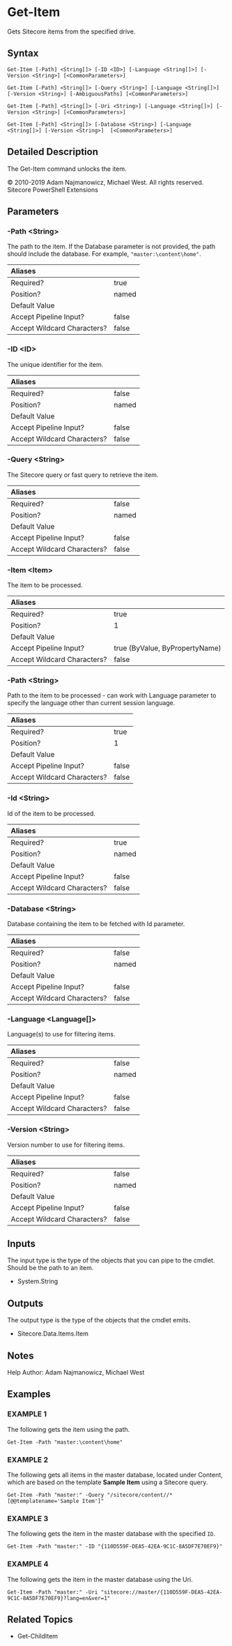 # Get-Item

Gets Sitecore items from the specified drive.

## Syntax

```
Get-Item [-Path] <String[]> [-ID <ID>] [-Language <String[]>] [-Version <String>] [<CommonParameters>]

Get-Item [-Path] <String[]> [-Query <String>] [-Language <String[]>] [-Version <String>] [-AmbiguousPaths] [<CommonParameters>]

Get-Item [-Path] <String[]> [-Uri <String>] [-Language <String[]>] [-Version <String>] [<CommonParameters>]

Get-Item [-Path] <String[]> [-Database <String>] [-Language <String[]>] [-Version <String>]  [<CommonParameters>]
```

## Detailed Description

The Get-Item command unlocks the item.

© 2010-2019 Adam Najmanowicz, Michael West. All rights reserved. Sitecore PowerShell Extensions

## Parameters

### -Path &lt;String&gt;

The path to the item. If the Database parameter is not provided, the path should include the database. For example, `"master:\content\home"`.

| Aliases |  |
| :--- | :--- |
| Required? | true |
| Position? | named |
| Default Value |  |
| Accept Pipeline Input? | false |
| Accept Wildcard Characters? | false |

### -ID &lt;ID&gt;

The unique identifier for the item.

| Aliases |  |
| :--- | :--- |
| Required? | false |
| Position? | named |
| Default Value |  |
| Accept Pipeline Input? | false |
| Accept Wildcard Characters? | false |

### -Query &lt;String&gt;

The Sitecore query or fast query to retrieve the item.

| Aliases |  |
| :--- | :--- |
| Required? | false |
| Position? | named |
| Default Value |  |
| Accept Pipeline Input? | false |
| Accept Wildcard Characters? | false |

### -Item &lt;Item&gt;

The item to be processed.

| Aliases |  |
| :--- | :--- |
| Required? | true |
| Position? | 1 |
| Default Value |  |
| Accept Pipeline Input? | true \(ByValue, ByPropertyName\) |
| Accept Wildcard Characters? | false |

### -Path &lt;String&gt;

Path to the item to be processed - can work with Language parameter to specify the language other than current session language.

| Aliases |  |
| :--- | :--- |
| Required? | true |
| Position? | 1 |
| Default Value |  |
| Accept Pipeline Input? | false |
| Accept Wildcard Characters? | false |

### -Id &lt;String&gt;

Id of the item to be processed.

| Aliases |  |
| :--- | :--- |
| Required? | true |
| Position? | named |
| Default Value |  |
| Accept Pipeline Input? | false |
| Accept Wildcard Characters? | false |

### -Database &lt;String&gt;

Database containing the item to be fetched with Id parameter.

| Aliases |  |
| :--- | :--- |
| Required? | false |
| Position? | named |
| Default Value |  |
| Accept Pipeline Input? | false |
| Accept Wildcard Characters? | false |

### -Language &lt;Language[]&gt;

Language(s) to use for filtering items.

| Aliases |  |
| :--- | :--- |
| Required? | false |
| Position? | named |
| Default Value |  |
| Accept Pipeline Input? | false |
| Accept Wildcard Characters? | false |

### -Version &lt;String&gt;

Version number to use for filtering items.

| Aliases |  |
| :--- | :--- |
| Required? | false |
| Position? | named |
| Default Value |  |
| Accept Pipeline Input? | false |
| Accept Wildcard Characters? | false |

## Inputs

The input type is the type of the objects that you can pipe to the cmdlet. Should be the path to an item.

* System.String 

## Outputs

The output type is the type of the objects that the cmdlet emits.

* Sitecore.Data.Items.Item 

## Notes

Help Author: Adam Najmanowicz, Michael West

## Examples

### EXAMPLE 1

The following gets the item using the path.

```text
Get-Item -Path "master:\content\home"
```

### EXAMPLE 2

The following gets all items in the master database, located under Content, which are based on the template **Sample Item** using a Sitecore query.

```text
Get-Item -Path "master:" -Query "/sitecore/content//*[@@templatename='Sample Item']"
```

### EXAMPLE 3

The following gets the item in the master database with the specified `ID`.

```text
Get-Item -Path "master:" -ID "{110D559F-DEA5-42EA-9C1C-8A5DF7E70EF9}"
```

### EXAMPLE 4

The following gets the item in the master database using the Uri.

```text
Get-Item -Path "master:" -Uri "sitecore://master/{110D559F-DEA5-42EA-9C1C-8A5DF7E70EF9}?lang=en&ver=1"
```

## Related Topics

* Get-ChildItem

